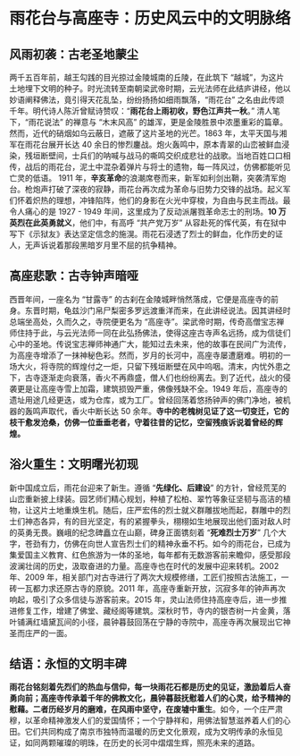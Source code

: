 # 雨花台与高座寺：历史风云中的文明脉络
## 风雨初袭：古老圣地蒙尘
两千五百年前，越王勾践的目光掠过金陵城南的丘陵，在此筑下 “越城”，为这片土地埋下文明的种子。时光流转至南朝梁武帝时期，云光法师在此结庐讲经，他以妙语阐释佛法，竟引得天花乱坠，纷纷扬扬如细雨飘落，“雨花台” 之名由此传颂千年。明代诗人陈沂曾赋诗赞叹：“**雨花台上雨初收，野色江声共一秋**。” 清人笔下，“雨花说法” 的禅意与 “木末风高” 的雄浑，更是金陵胜景中浓墨重彩的篇章。​
然而，近代的硝烟如乌云蔽日，遮蔽了这片圣地的光芒。1863 年，太平天国与湘军在雨花台展开长达 40 余日的惨烈鏖战。炮火轰鸣中，原本青翠的山峦被鲜血浸染，残垣断壁间，士兵们的呐喊与战马的嘶鸣交织成悲壮的战歌。当地百姓口口相传，战后的雨花台，泥土中混杂着弹片与将士的遗物，每一阵风过，仿佛都能听见亡灵的低语。
1911 年，**辛亥革命**的浪潮席卷而来，新军如利剑出鞘，突袭清军炮台。枪炮声打破了深夜的寂静，雨花台再次成为革命与旧势力交锋的战场。起义军们怀着炽热的理想，冲锋陷阵，他们的身影在火光中穿梭，为自由与民主而战。​
最令人痛心的是 1927 - 1949 年间，这里成为了反动派屠戮革命志士的刑场。**10 万英烈在此英勇就义**，他们中，有高呼 “共产党万岁” 从容赴死的恽代英，有在狱中写下《示狱友》表达坚定信念的施滉。雨花石浸透了烈士的鲜血，化作历史的证人，无声诉说着那段黑暗岁月里不屈的抗争精神。
## 高座悲歌：古寺钟声暗哑​
西晋年间，一座名为 “甘露寺” 的古刹在金陵城畔悄然落成，它便是高座寺的前身。东晋时期，龟兹沙门帛尸梨密多罗远渡重洋而来，在此讲经说法。因其讲经时总端坐高处，久而久之，寺院便更名为 “高座寺”。梁武帝时期，传奇高僧宝志禅师住持于此，与云光法师一同在此弘扬佛法，使得这座古寺声名远扬，成为信徒们心中的圣地。传说宝志禅师神通广大，能知过去未来，他的故事在民间广为流传，为高座寺增添了一抹神秘色彩。​
然而，岁月的长河中，高座寺屡遭磨难。明初的一场大火，将寺院的辉煌付之一炬，只留下残垣断壁在风中呜咽。清末，内忧外患之下，古寺逐渐走向衰落，香火不再鼎盛，僧人们也纷纷离去。到了近代，战火的侵袭更是让高座寺雪上加霜，建筑损毁严重，佛像残缺不全。​
1949 年后，高座寺的遗址用途几经更迭，或为仓库，或为工厂。曾经回荡着悠扬钟声的佛门净地，被机器的轰鸣声取代，香火中断长达 50 余年。**寺中的老槐树见证了这一切变迁，它的枝干愈发沧桑，仿佛一位垂垂老者，守着往昔的记忆，空留残痕诉说着曾经的辉煌。​**
## 浴火重生：文明曙光初现​
新中国成立后，雨花台迎来了新生。遵循 “**先绿化、后建设**” 的方针，曾经荒芜的山峦重新披上绿装。园艺师们精心规划，种植了松柏、翠竹等象征坚韧与高洁的植物，让这片土地重焕生机。随后，庄严宏伟的烈士就义群雕拔地而起，群雕中的烈士们神态各异，有的目光坚定，有的紧握拳头，栩栩如生地展现出他们面对敌人时的英勇无畏。巍峨的纪念碑矗立在山巅，碑身正面镌刻着 “**死难烈士万岁**” 几个大字，苍劲有力，仿佛在向世人宣告烈士们的精神永垂不朽。如今的雨花台，已成为集爱国主义教育、红色旅游为一体的圣地，每年都有无数游客前来瞻仰，感受那段波澜壮阔的历史，汲取奋进的力量。​
高座寺也在时代的发展中迎来转机。2002 年、2009 年，相关部门对古寺进行了两次大规模修缮，工匠们按照古法施工，一砖一瓦都力求还原古寺的原貌。2011 年，高座寺重新开放，沉寂多年的钟声再次响起，吸引了众多信徒与游客前来。2015 年，灵山法师住持高座寺后，进一步推进修复工作，增建了佛堂、藏经阁等建筑。深秋时节，寺内的银杏树一片金黄，落叶铺满红墙黛瓦间的小径，晨钟暮鼓回荡在宁静的寺院中，高座寺再次展现出它神圣而庄严的一面。​
## 结语：永恒的文明丰碑​
**雨花台铭刻着先烈们的热血与信仰，每一块雨花石都是历史的见证，激励着后人奋勇向前；高座寺传承着千年的佛教文化，晨钟暮鼓抚慰着人们的心灵，给予精神的慰藉。二者历经岁月的磨难，在风雨中坚守，在废墟中重生**。如今，一个庄严肃穆，以革命精神激发人们的爱国情怀；一个宁静祥和，用佛法智慧滋养着人们的心田。它们共同构成了南京市独特而温暖的历史文化景观，成为文明传承的永恒见证，如同两颗璀璨的明珠，在历史的长河中熠熠生辉，照亮未来的道路。